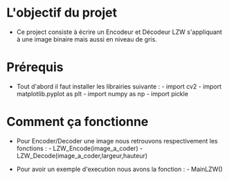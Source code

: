 
# L'objectif du projet

- Ce project consiste à écrire un Encodeur et Décodeur LZW s'appliquant à une image
        binaire mais aussi en niveau de gris.

# Prérequis

- Tout d'abord il faut installer les librairies suivante :
        - import cv2
        - import matplotlib.pyplot as plt
        - import numpy as np
        - import pickle

# Comment ça fonctionne

- Pour Encoder/Decoder une image nous retrouvons respectivement les fonctions : 
        - LZW_Encode(image_a_coder)
        - LZW_Decode(image_a_coder,largeur,hauteur)

- Pour avoir un exemple d'execution nous avons la fonction :
        - MainLZW()



